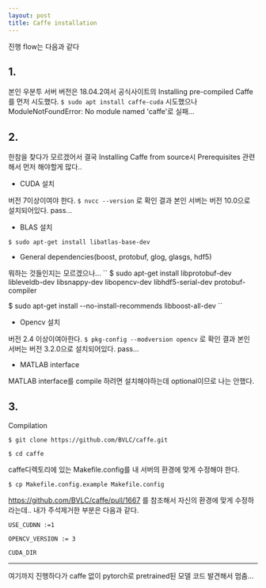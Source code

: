 ```yaml
---
layout: post
title: Caffe installation
---
```


진행 flow는 다음과 같다
## 1.
본인 우분투 서버 버전은 18.04.2여서 공식사이트의 Installing pre-compiled Caffe를 먼저 시도했다.
`
$ sudo apt install caffe-cuda
`
시도했으나 ModuleNotFoundError: No module named 'caffe'로 실패...

## 2.
한참을 찾다가 모르겠어서 결국  Installing Caffe from source시
Prerequisites 관련해서 먼저 해야할게 많다..

- CUDA 설치
>
버전 7이상이여야 한다.
`
$ nvcc --version
`
로 확인 결과 본인 서버는 버전 10.0으로 설치되어있다.
pass...

- BLAS 설치
>
`
$ sudo apt-get install libatlas-base-dev
`

- General dependencies(boost, protobuf, glog, glasgs, hdf5)
>
뭐하는 것들인지는 모르겠으나...
``
$ sudo apt-get install libprotobuf-dev libleveldb-dev libsnappy-dev libopencv-dev libhdf5-serial-dev protobuf-compiler

$ sudo apt-get install --no-install-recommends libboost-all-dev
``

- Opencv 설치
>
버전 2.4 이상이여아한다.
`
$ pkg-config --modversion opencv
`
로 확인 결과 본인 서버는 버전 3.2.0으로 설치되어있다.
pass...

- MATLAB interface
>
MATLAB interface를 compile 하려면 설치해야하는데 optional이므로 나는 안했다.

## 3.
Compilation
```
$ git clone https://github.com/BVLC/caffe.git

$ cd caffe
```
caffe디렉토리에 있는 Makefile.config를 내 서버의 환경에 맞게 수정해야 한다.
```
$ cp Makefile.config.example Makefile.config
```
https://github.com/BVLC/caffe/pull/1667 를 참조해서 자신의 환경에 맞게 수정하라는데..
내가 주석제거한 부분은 다음과 같다.
```
USE_CUDNN :=1

OPENCV_VERSION := 3

CUDA_DIR
```

---

여기까지 진행하다가 caffe 없이 pytorch로 pretrained된 모델 코드 발견해서 멈춤...
